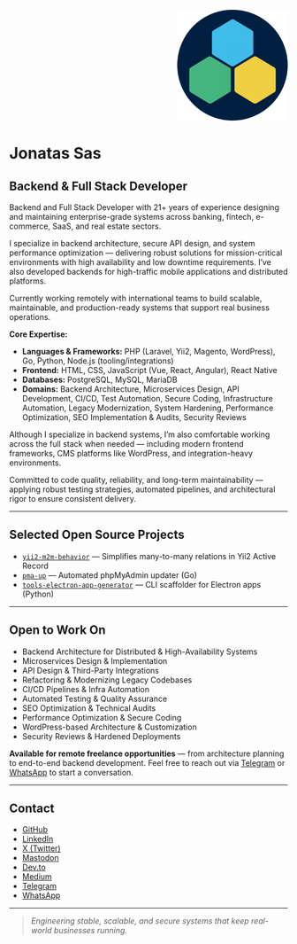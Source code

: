 <p align="right">
  <img src="jsas-icon-circle.png" alt="Jonatas Sas" width="200" />
</p>

# Jonatas Sas

## Backend & Full Stack Developer

Backend and Full Stack Developer with 21+ years of experience designing and maintaining enterprise-grade systems across banking, fintech, e-commerce, SaaS, and real estate sectors.

I specialize in backend architecture, secure API design, and system performance optimization — delivering robust solutions for mission-critical environments with high availability and low downtime requirements. I’ve also developed backends for high-traffic mobile applications and distributed platforms.

Currently working remotely with international teams to build scalable, maintainable, and production-ready systems that support real business operations.

**Core Expertise:**

* **Languages & Frameworks:** PHP (Laravel, Yii2, Magento, WordPress), Go, Python, Node.js (tooling/integrations)
* **Frontend:** HTML, CSS, JavaScript (Vue, React, Angular), React Native
* **Databases:** PostgreSQL, MySQL, MariaDB
* **Domains:** Backend Architecture, Microservices Design, API Development, CI/CD, Test Automation, Secure Coding, Infrastructure Automation, Legacy Modernization, System Hardening, Performance Optimization, SEO Implementation & Audits, Security Reviews

Although I specialize in backend systems, I’m also comfortable working across the full stack when needed — including modern frontend frameworks, CMS platforms like WordPress, and integration-heavy environments.

Committed to code quality, reliability, and long-term maintainability — applying robust testing strategies, automated pipelines, and architectural rigor to ensure consistent delivery.

---

## Selected Open Source Projects

* [`yii2-m2m-behavior`](https://github.com/jsas4coding/yii2-m2m-behavior) — Simplifies many-to-many relations in Yii2 Active Record
* [`pma-up`](https://github.com/jsas4coding/pma-up) — Automated phpMyAdmin updater (Go)
* [`tools-electron-app-generator`](https://github.com/jsas4coding/tools-electron-app-generator) — CLI scaffolder for Electron apps (Python)

---

## Open to Work On

* Backend Architecture for Distributed & High-Availability Systems
* Microservices Design & Implementation
* API Design & Third-Party Integrations
* Refactoring & Modernizing Legacy Codebases
* CI/CD Pipelines & Infra Automation
* Automated Testing & Quality Assurance
* SEO Optimization & Technical Audits
* Performance Optimization & Secure Coding
* WordPress-based Architecture & Customization
* Security Reviews & Hardened Deployments

**Available for remote freelance opportunities** — from architecture planning to end-to-end backend development. Feel free to reach out via [Telegram](https://t.me/jsasdev) or [WhatsApp](https://wa.me/5511930601950) to start a conversation.

---

## Contact

* [GitHub](https://github.com/jsas4coding)
* [LinkedIn](https://www.linkedin.com/in/jsas4coding)
* [X (Twitter)](https://x.com/SasJonatas)
* [Mastodon](https://mastodon.social/deck/@jsas)
* [Dev.to](https://dev.to/jonatas_sas)
* [Medium](https://medium.com/@jonatassas)
* [Telegram](https://t.me/jsasdev)
* [WhatsApp](https://wa.me/5511930601950)

---

> *Engineering stable, scalable, and secure systems that keep real-world businesses running.*
